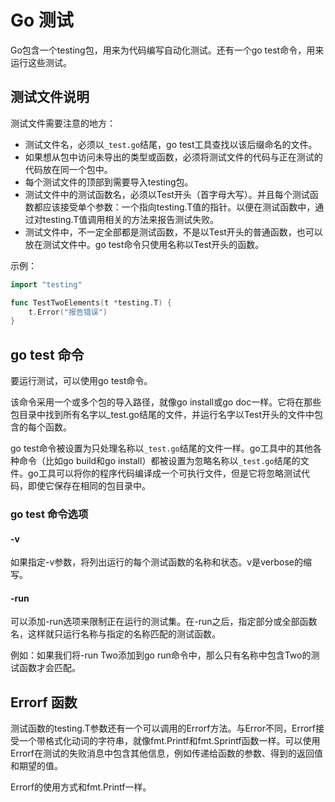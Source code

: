 # Go 测试

Go包含一个testing包，用来为代码编写自动化测试。还有一个go test命令，用来运行这些测试。



## 测试文件说明

测试文件需要注意的地方：

- 测试文件名，必须以`_test.go`结尾，go test工具查找以该后缀命名的文件。
- 如果想从包中访问未导出的类型或函数，必须将测试文件的代码与正在测试的代码放在同一个包中。
- 每个测试文件的顶部到需要导入testing包。
- 测试文件中的测试函数名，必须以Test开头（首字母大写）。并且每个测试函数都应该接受单个参数：一个指向testing.T值的指针。以便在测试函数中，通过对testing.T值调用相关的方法来报告测试失败。
- 测试文件中，不一定全部都是测试函数，不是以Test开头的普通函数，也可以放在测试文件中。go test命令只使用名称以Test开头的函数。

示例：

```go
import "testing"

func TestTwoElements(t *testing.T) {
	t.Error("报告错误")
}
```



## go test 命令

要运行测试，可以使用go test命令。

该命令采用一个或多个包的导入路径，就像go install或go doc一样。它将在那些包目录中找到所有名字以_test.go结尾的文件，并运行名字以Test开头的文件中包含的每个函数。

go test命令被设置为只处理名称以`_test.go`结尾的文件一样。go工具中的其他各种命令（比如go build和go install）都被设置为忽略名称以`_test.go`结尾的文件。go工具可以将你的程序代码编译成一个可执行文件，但是它将忽略测试代码，即使它保存在相同的包目录中。

### go test 命令选项

#### -v

如果指定-v参数，将列出运行的每个测试函数的名称和状态。v是verbose的缩写。

#### -run

可以添加-run选项来限制正在运行的测试集。在-run之后，指定部分或全部函数名，这样就只运行名称与指定的名称匹配的测试函数。

例如：如果我们将-run Two添加到go run命令中，那么只有名称中包含Two的测试函数才会匹配。



## Errorf 函数

测试函数的testing.T参数还有一个可以调用的Errorf方法。与Error不同，Errorf接受一个带格式化动词的字符串，就像fmt.Printf和fmt.Sprintf函数一样。可以使用Errorf在测试的失败消息中包含其他信息，例如传递给函数的参数、得到的返回值和期望的值。

Errorf的使用方式和fmt.Printf一样。